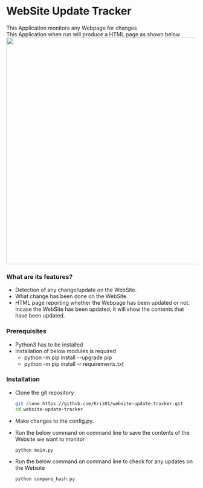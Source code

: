 # WebSite Update Tracker
This Application monitors any Webpage for changes<br/>
This Application when run will produce a HTML page as shown below
<br/>
<img src="https://raw.githubusercontent.com/Kriz01/website-update-tracker/master/website.PNG" width="600px">
### What are its features?
* Detection of any change/update on the WebSite.
* What change has been done on the WebSite.
* HTML page reporting whether the Webpage has been updated or not. Incase the WebSite has been updated, it will show the contents that have been updated.

### Prerequisites
* Python3 has to be installed
* Installation of below modules is required 
  * python -m pip install --upgrade pip
  * python -m pip install -r requirements.txt

### Installation

* Clone the git repository
  ```bash
  git clone https://github.com/Kriz01/website-update-tracker.git
  cd website-update-tracker
  ```
* Make changes to the config.py.</br>
  
* Run the below command on command line to save the contents of the Website we want to monitor</br>
  ```bash
  python main.py
  ```
* Run the below command on command line to check for any updates on the Website </br>
  ```bash
  python compare_hash.py
  ```
